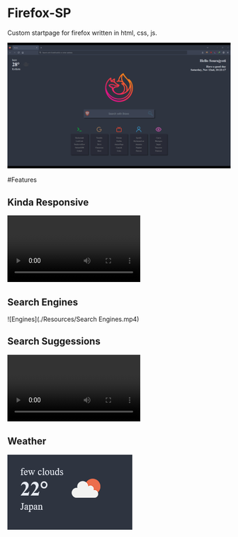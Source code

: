# Firefox-SP
Custom startpage for firefox written in html, css, js.

![Preview](./Resources/Homepage.png)

#Features
## Kinda Responsive
![Responsive](./Resources/Responsive.mp4)

## Search Engines
![Engines](./Resources/Search Engines.mp4)

## Search Suggessions
![Suggestions](./Resources/Suggessions.mp4)

## Weather
![Weather](./Resources/Weather.png)
